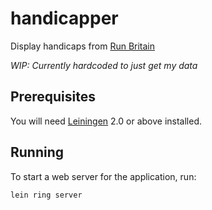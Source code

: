 # handicapper

Display handicaps from [Run Britain](http://www.runbritainrankings.com/)

_WIP: Currently hardcoded to just get my data_

## Prerequisites

You will need [Leiningen][1] 2.0 or above installed.

[1]: https://github.com/technomancy/leiningen

## Running

To start a web server for the application, run:

    lein ring server
